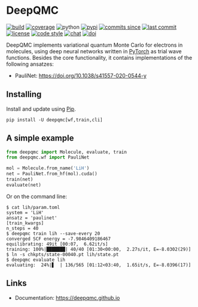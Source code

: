 # DeepQMC

[![build](https://img.shields.io/travis/com/deepqmc/deepqmc/master.svg)](https://travis-ci.com/deepqmc/deepqmc)
[![coverage](https://img.shields.io/codecov/c/github/deepqmc/deepqmc.svg)](https://codecov.io/gh/deepqmc/deepqmc)
![python](https://img.shields.io/pypi/pyversions/deepqmc.svg)
[![pypi](https://img.shields.io/pypi/v/deepqmc.svg)](https://pypi.org/project/deepqmc/)
[![commits since](https://img.shields.io/github/commits-since/deepqmc/deepqmc/latest.svg)](https://github.com/deepqmc/deepqmc/releases)
[![last commit](https://img.shields.io/github/last-commit/deepqmc/deepqmc.svg)](https://github.com/deepqmc/deepqmc/commits/master)
[![license](https://img.shields.io/github/license/deepqmc/deepqmc.svg)](https://github.com/deepqmc/deepqmc/blob/master/LICENSE)
[![code style](https://img.shields.io/badge/code%20style-black-202020.svg)](https://github.com/ambv/black)
[![chat](https://img.shields.io/gitter/room/deepqmc/community)](https://gitter.im/deepqmc/community)
[![doi](https://img.shields.io/badge/doi-10.5281%2Fzenodo.3960826-blue)](http://doi.org/10.5281/zenodo.3960826)

DeepQMC implements variational quantum Monte Carlo for electrons in molecules, using deep neural networks written in [PyTorch](https://pytorch.org) as trial wave functions. Besides the core functionality, it contains implementations of the following ansatzes:

- PauliNet: https://doi.org/10.1038/s41557-020-0544-y

## Installing

Install and update using [Pip](https://pip.pypa.io/en/stable/quickstart/).

```
pip install -U deepqmc[wf,train,cli]
```

## A simple example

```python
from deepqmc import Molecule, evaluate, train
from deepqmc.wf import PauliNet

mol = Molecule.from_name('LiH')
net = PauliNet.from_hf(mol).cuda()
train(net)
evaluate(net)
```

Or on the command line:

```
$ cat lih/param.toml
system = 'LiH'
ansatz = 'paulinet'
[train_kwargs]
n_steps = 40
$ deepqmc train lih --save-every 20
converged SCF energy = -7.9846409186467
equilibrating: 49it [00:07,  6.62it/s]
training: 100%|███████| 40/40 [01:30<00:00,  2.27s/it, E=-8.0302(29)]
$ ln -s chkpts/state-00040.pt lih/state.pt
$ deepqmc evaluate lih
evaluating:  24%|▋  | 136/565 [01:12<03:40,  1.65it/s, E=-8.0396(17)]
```

## Links

- Documentation: https://deepqmc.github.io
